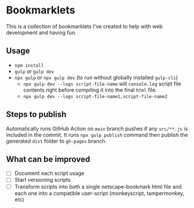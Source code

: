 # Bookmarklets

This is a collection of bookmarklets I've created to help with web development and having fun.

## Usage

- `npm install`
- `gulp` or `gulp dev`
- `npx gulp` or `npx gulp dev` (to run without globally installed `gulp-cli`)
  + `npx gulp dev --logs script-file-name` will `console.log` script file contents right before compiling it into the final `html` file.
  + `npx gulp dev --logs script-file-name1,script-file-name2`

## Steps to publish

Automatically runs GitHub Action on `main` branch pushes if any `src/**.js` is included in the commit. It runs `npx gulp publish` command then publish the generated `dist` folder to `gh-pages` branch.

## What can be improved

- [ ] Document each script usage
- [ ] Start versioning scripts
- [ ] Transform scripts into both a single netscape-bookmark html file and each one into a compatible user-script (monkeyscript, tampermonkey, etc)
